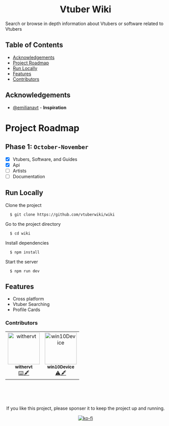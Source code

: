 <div align="center">
   <h1 align="center">Vtuber Wiki</h1>
</div>

Search or browse in depth information about Vtubers or software related to Vtubers

## Table of Contents

- [Acknowledgements](#acknowledgements)
- [Project Roadmap](#project-roadmap)
- [Run Locally](#run-locally)
- [Features](#features)
- [Contributors](#contributors)

## Acknowledgements

- [@emilianavt](https://github.com/emilianavt) - **Inspiration**

# Project Roadmap

## Phase 1: `October-November`

- [x] Vtubers, Software, and Guides
- [x] Api
- [ ] Artists
- [ ] Documentation

## Run Locally

Clone the project

```shell
  $ git clone https://github.com/vtuberwiki/wiki
```

Go to the project directory

```shell
  $ cd wiki
```

Install dependencies

```shell
  $ npm install
```

Start the server

```shell
  $ npm run dev
```

## Features

- Cross platform
- Vtuber Searching
- Profile Cards

### Contributors

<table>
  <tbody>
    <tr>
    <td align="center">
        <a href="https://github.com/withervt">
          <img src="https://avatars.githubusercontent.com/u/93791569" width="100px;" alt="withervt"/>
          <br />
          <sub><b>withervt</b></sub>
        </a>
        <br />
        <a href="https://code-vtubers.wiki" title="Programming">⌨️</a><a href="https://code-vtubers.wiki" title="Writing Documentation">🖋️</a>
      </td>
      <td align="center">
        <a href="https://github.com/win10Device">
          <img src="https://avatars.githubusercontent.com/u/44788187?v=4" width="100px;" alt="win10Device"/>
          <br />
          <sub><b>win10Device</b></sub>
        </a>
        <br />
        <a href="https://code-vtubers.wiki" title="Testing">⚠️</a><a href="https://code-vtubers.wiki" title="Writing Documentation">🖋️</a>
      </td>
    </tr>
  </tbody>
</table>



</br>
</br>
</br>

<div align="center">
<p align="center">If you like this project, please sponser it to keep the project up and running.</p>

[![ko-fi](https://ko-fi.com/img/githubbutton_sm.svg)](https://ko-fi.com/P5P5NTG8C)
</div>
